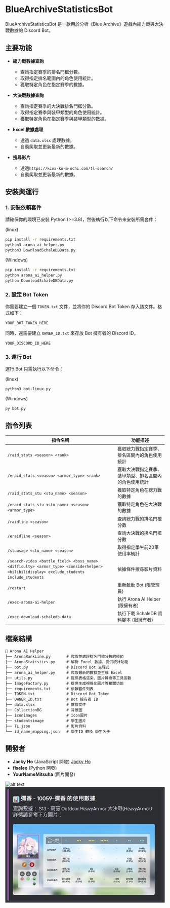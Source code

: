 # BlueArchiveStatisticsBot


BlueArchiveStatisticsBot 是一款用於分析《Blue Archive》遊戲內總力戰與大決戰數據的 Discord Bot。

## 主要功能

- **總力戰數據查詢**
  - 查詢指定賽季的排名門檻分數。
  - 取得指定排名範圍內的角色使用統計。
  - 獲取特定角色在指定賽季的數據。

- **大決戰數據查詢**
  - 查詢指定賽季的大決戰排名門檻分數。
  - 取得指定賽季與裝甲類型的角色使用統計。
  - 獲取特定角色在指定賽季與裝甲類型的數據。

- **Excel 數據處理**
  - 透過 `data.xlsx` 處理數據。
  - 自動爬取並更新最新的數據。

- **搜尋影片**
  - 透過`https://kina-ko-m-ochi.com/tl-search/` 
  - 自動爬取並更新最新的數據。

## 安裝與運行

### 1. 安裝依賴套件

請確保你的環境已安裝 Python (>=3.8)，然後執行以下命令來安裝所需套件：

(linux)
```bash
pip install -r requirements.txt
python3 arona_ai_helper.py
python3 DownloadSchaleDBData.py
```

(Windows)
```bash
pip install -r requirements.txt
python arona_ai_helper.py
python DownloadSchaleDBData.py
```
### 2. 設定 Bot Token

你需要建立一個 `TOKEN.txt` 文件，並將你的 Discord Bot Token 存入該文件。格式如下：

```
YOUR_BOT_TOKEN_HERE
```

同時，還需要建立 `OWNER_ID.txt` 來存放 Bot 擁有者的 Discord ID。

```
YOUR_DISCORD_ID_HERE
```

### 3. 運行 Bot

運行 Bot 只需執行以下命令：

(linux)
```bash
python3 bot-linux.py
```
(Windows)
```bash
py bot.py
```

## 指令列表

| 指令名稱 | 功能描述 |
|----------|----------|
| `/raid_stats <season> <rank>` | 獲取總力戰指定賽季、排名區間內的角色使用統計 |
| `/eraid_stats <season> <armor_type> <rank>` | 獲取大決戰指定賽季、裝甲類型、排名區間內的角色使用統計 |
| `/raid_stats_stu <stu_name> <season>` | 獲取特定角色在總力戰的數據 |
| `/eraid_stats_stu <stu_name> <season> <armor_type>` | 獲取特定角色在大決戰的數據 |
| `/raidline <season>` | 查詢總力戰的排名門檻分數 |
| `/eraidline <season>` | 查詢大決戰的排名門檻分數 |
| `/stuusage <stu_name> <season> `| 取得指定學生前20筆使用率統計
| `/search-video <battle_field> <boss_name> <difficulty> <armor_type> <considerhelper> <bilibilidisplay> exclude_students include_students `| 依據條件搜尋影片資料|
| `/restart` | 重新啟動 Bot (限管理員) |
| `/exec-arona-ai-helper` | 執行 Arona AI Helper (限擁有者) |
| `/exec-download-schaledb-data` | 執行下載 SchaleDB 資料腳本 (限擁有者) |

## 檔案結構

```
📂 Arona AI Helper
├── AronaRankLine.py       # 爬取並處理排名門檻分數的模組
├── AronaStatistics.py     # 解析 Excel 數據，提供統計功能
├── bot.py                 # Discord Bot 主程式
├── arona_ai_helper.py     # 爬取最新的數據並生成 Excel
├── utils.py               # 提供表格渲染、圖片轉換等工具函數
├── ImageFactory.py        # 提供生成視覺化圖片等相關功能
├── requirements.txt       # 依賴套件列表
├── TOKEN.txt              # Discord Bot Token
├── OWNER_ID.txt           # Bot 擁有者 ID
├── data.xlsx              # 數據文件
├── CollectionBG           # 背景圖
├── iconimages             # Icon圖片
├── studentsimage          # 學生圖片
├── TL.json                # 影片資料
└── id_name_mapping.json   # 學生ID 轉換 學生名子
```

## 開發者

- **Jacky Ho** (JavaScript 開發) [Jacky Ho](https://github.com/jacky1226-csl)
- **fiseleo** (Python 開發)
- **YourNameMitsuha** (圖片開發)


![alt text](image.png)
![alt text](image-2.png)

